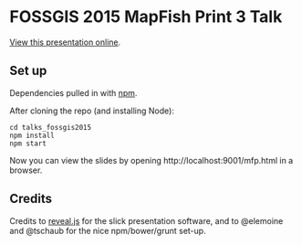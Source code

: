 # FOSSGIS 2015 MapFish Print 3 Talk

[View this presentation online](http://tsauerwein.github.io/talks_fossgis2015/mfp.html).

## Set up

Dependencies pulled in with [npm](https://npmjs.org/).

After cloning the repo (and installing Node):

    cd talks_fossgis2015
    npm install
    npm start

Now you can view the slides by opening http://localhost:9001/mfp.html in a browser.

## Credits

Credits to [reveal.js](http://lab.hakim.se/reveal-js/) for the slick presentation software, and to @elemoine and @tschaub for the nice npm/bower/grunt set-up.
